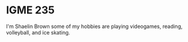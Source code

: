 # IGME 235

I'm Shaelin Brown some of my hobbies are playing videogames, reading, volleyball, and ice skating.
 
